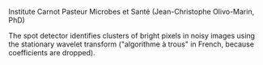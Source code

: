 Institute Carnot Pasteur Microbes et Santé (Jean-Christophe Olivo-Marin, PhD)

The spot detector identifies clusters of bright pixels in noisy images using the stationary wavelet transform ("algorithme à trous" in French, because coefficients are dropped). 
